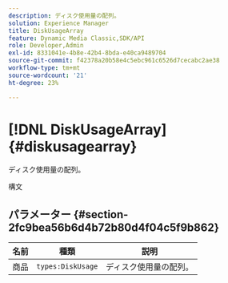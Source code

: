```yaml
---
description: ディスク使用量の配列。
solution: Experience Manager
title: DiskUsageArray
feature: Dynamic Media Classic,SDK/API
role: Developer,Admin
exl-id: 8331041e-4b8e-42b4-8bda-e40ca9489704
source-git-commit: f42378a20b58e4c5ebc961c6526d7cecabc2ae38
workflow-type: tm+mt
source-wordcount: '21'
ht-degree: 23%

---
```


# [!DNL DiskUsageArray]{#diskusagearray}

ディスク使用量の配列。

構文

## パラメーター {#section-2fc9bea56b6d4b72b80d4f04c5f9b862}

| 名前 | 種類 | 説明 |
|---|---|---|
| 商品 | `types:DiskUsage` | ディスク使用量の配列。 |
